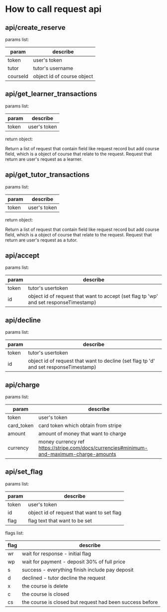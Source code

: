 # How to call request api

## api/create_reserve
params list:

| param | describe |
| --- | --- |
| token | user's token |
| tutor | tutor's username |
| courseId | object id of course object |

## api/get_learner_transactions
params list:

| param | describe |
| --- | --- |
| token | user's token |

return object:

Return a list of request that contain field like request record but add course field, which is a object of course that relate to the request. Request that return are user's request as a learner.

## api/get_tutor_transactions
params list:

| param | describe |
| --- | --- |
| token | user's token |

return object:

Return a list of request that contain field like request record but add course field, which is a object of course that relate to the request. Request that return are user's request as a tutor.

## api/accept
params list:

| param | describe |
| --- | --- |
| token | tutor's usertoken |
| id | object id of request that want to accept (set flag tp 'wp' and set responseTimestamp) |

## api/decline
params list:

| param | describe |
| --- | --- |
| token | tutor's usertoken |
| id | object id of request that want to decline (set flag tp 'd' and set responseTimestamp) |

## api/charge
params list:

| param | describe |
| --- | --- |
| token | user's token |
| card_token | card token which obtain from stripe |
| amount | amount of money that want to charge |
| currency | money currency ref https://stripe.com/docs/currencies#minimum-and-maximum-charge-amounts |


## api/set_flag
params list:

| param | describe |
| --- | --- |
| token | user's token |
| id | object id of request that want to set flag |
| flag | flag text that want to be set |

flags list:

| flag | describe |
| --- | --- |
| wr | wait for response - initial flag |
| wp | wait for payment - deposit 30% of full price |
| s | success - everything finish include pay deposit |
| d | declined - tutor decline the request |
| x | the course is delete |
| c | the course is closed |
| cs | the course is closed but request had been success before |
